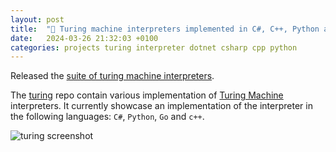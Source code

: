 ```yaml
---
layout: post
title:  "🍎 Turing machine interpreters implemented in C#, C++, Python and Go"
date:   2024-03-26 21:32:03 +0100
categories: projects turing interpreter dotnet csharp cpp python
---
```

Released the [suite of turing machine interpreters](https://github.com/sanelli/turing).

The [turing](https://github.com/sanelli/turing) repo contain various implementation of [Turing Machine](https://en.wikipedia.org/wiki/Turing_machine) interpreters.
It currently showcase an implementation of the interpreter in the following languages: `C#`, `Python`, `Go` and `c++`.

![turing screenshot](https://github.com/sanelli/turing/assets/2866041/045c58a0-ebc1-4e46-85f9-02d858bb99ac)